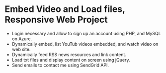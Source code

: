 # Embed Video and Load files, Responsive Web Project 
- Login necessary and allow to sign up an account using PHP, and MySQL on Azure.
- Dynamically embed, list YouTub videos embedded, and watch video on web site. 
- Dynamically feed RSS news resources and link content.
- Load txt files and display content on screen using jQuery.
- Send emails to contact me using SendGrid API.
